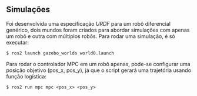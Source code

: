 ## Simulações

Foi desenvolvida uma especificação *URDF* para um robô diferencial genérico, dois mundos foram criados para abordar simulações com apenas um robô e outra com múltiplos robôs. Para rodar uma simulação, é só executar:

`$ ros2 launch gazebo_worlds world0.launch`

Para rodar o controlador MPC em um robô apenas, pode-se configurar uma posição objetivo (pos_x, pos_y), já que o script gerará uma trajetória usando função logística:

`$ ros2 run mpc mpc <pos_x> <pos_y>`

